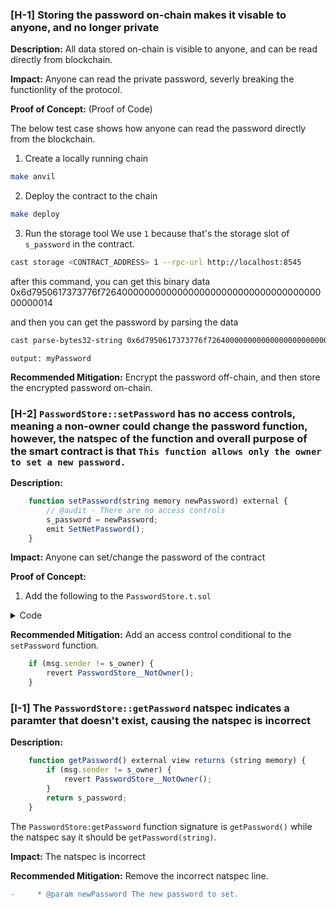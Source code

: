 ### [H-1] Storing the password on-chain makes it visable to anyone, and no longer private 

**Description:** All data stored on-chain is visible to anyone, and can be read directly from blockchain.

**Impact:**  Anyone can read the private password, severly breaking the functionlity of the protocol.

**Proof of Concept:** (Proof of Code) 

The below test case shows how anyone can read the password directly from the blockchain.

1. Create a locally running chain
```bash
make anvil
```
2. Deploy the contract to the chain
```bash
make deploy
```

3. Run the storage tool
We use `1` because that's the storage slot of `s_password` in the contract.
```bash
cast storage <CONTRACT_ADDRESS> 1 --rpc-url http://localhost:8545
```

after this command, you can get this binary data
0x6d7950617373776f726400000000000000000000000000000000000000000014

and then you can get the password by parsing the data
```bash
cast parse-bytes32-string 0x6d7950617373776f726400000000000000000000000000000000000000000014
```

```
output: myPassword
```

**Recommended Mitigation:** 
Encrypt the password off-chain, and then store the encrypted password on-chain.


### [H-2] `PasswordStore::setPassword` has no access controls, meaning a non-owner could change the password function, however, the natspec of the function and overall purpose of the smart contract is that `This function allows only the owner to set a new password.`

**Description:** 
```javascript
    function setPassword(string memory newPassword) external {
        // @audit - There are no access controls
        s_password = newPassword;
        emit SetNetPassword();
    }
```

**Impact:** Anyone can set/change the password of the contract

**Proof of Concept:**
1. Add the following to the `PasswordStore.t.sol`
<details>
<summary>Code</summary>

```javascript
    function test_anyone_can_set_password(address randomAddress) public {
        vm.prank(randomAddress);
        string memory expectedPassword = "myNewPassword";
        passwordStore.setPassword(expectedPassword);

        vm.prank(owner);
        string memory actualPassword = passwordStore.getPassword();
        assertEq(actualPassword, expectedPassword);
    }
```

</details>

**Recommended Mitigation:** Add an access control conditional to the `setPassword` function.

```javascript
    if (msg.sender != s_owner) {
        revert PasswordStore__NotOwner();
    }
```


### [I-1] The `PasswordStore::getPassword` natspec indicates a paramter that doesn't exist, causing the natspec is incorrect

**Description:** 

```javascript
    function getPassword() external view returns (string memory) {
        if (msg.sender != s_owner) {
            revert PasswordStore__NotOwner();
        }
        return s_password;
    }
```

The `PasswordStore:getPassword` function signature is `getPassword()` while the natspec say it should be `getPassword(string)`.

**Impact:** The natspec is incorrect

**Recommended Mitigation:**  Remove the incorrect natspec line.

```diff
-     * @param newPassword The new password to set.
```
